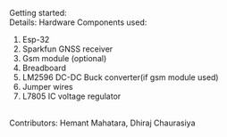 Getting started:<br>
Details:
Hardware Components used: 
 1. Esp-32
 2. Sparkfun GNSS receiver
 3. Gsm module (optional)
 4. Breadboard
 5. LM2596 DC-DC Buck converter(if gsm module used)
 6. Jumper wires
 7. L7805 IC voltage regulator<br><br>



Contributors: Hemant Mahatara, Dhiraj Chaurasiya 
